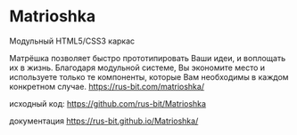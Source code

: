 # Matrioshka

Модульный HTML5/CSS3 каркас

Матрёшка позволяет быстро прототипировать Ваши идеи, и воплощать их в жизнь. Благодаря модульной системе, Вы экономите место и используете только те компоненты, которые Вам необходимы в каждом конкретном случае.
<https://rus-bit.com/matrioshka/>

исходный код:
<https://github.com/rus-bit/Matrioshka>

документация
<https://rus-bit.github.io/Matrioshka/>